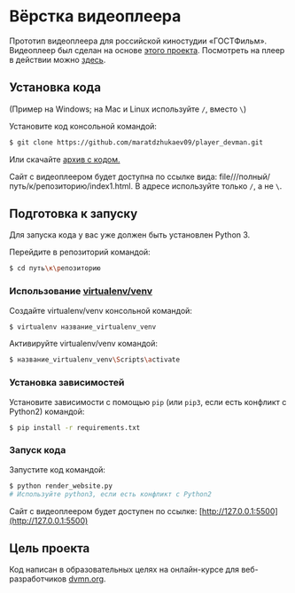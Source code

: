 # Вёрстка видеоплеера

Прототип видеоплеера для российской киностудии «ГОСТФильм». Видеоплеер был сделан на основе [этого проекта](https://github.com/devmanorg/video-player-jslib). Посмотреть на плеер в действии можно [здесь](https://maratdzhukaev09.github.io/player_devman/).

## Установка кода
(Пример на Windows; на Mac и Linux используйте `/`, вместо `\`)

Установите код консольной командой:
```bash
$ git clone https://github.com/maratdzhukaev09/player_devman.git
```
Или скачайте [архив с кодом.](https://github.com/maratdzhukaev09/player_devman/archive/master.zip)

Сайт с видеоплеером будет доступна по ссылке вида: file///полный/путь/к/репозиторию/index1.html.
В адресе используйте только `/`, а не `\`.

## Подготовка к запуску

Для запуска кода у вас уже должен быть установлен Python 3.

Перейдите в репозиторий командой:
```bash
$ cd путь\к\репозиторию
```

### Использование [virtualenv/venv](https://docs.python.org/3/library/venv.html)

Создайте virtualenv/venv консольной командой:
```bash
$ virtualenv название_virtualenv_venv
```
Активируйте virtualenv/venv командой:
```bash
$ название_virtualenv_venv\Scripts\activate
```

### Установка зависимостей

Установите зависимости с помощью `pip` (или `pip3`, если есть конфликт с Python2) командой:
```bash
$ pip install -r requirements.txt
```

### Запуск кода
Запустите код командой:
```bash
$ python render_website.py
# Используйте python3, если есть конфликт с Python2
```

Сайт с видеоплеером будет доступен по ссылке: [http://127.0.0.1:5500](http://127.0.0.1:5500)

## Цель проекта

Код написан в образовательных целях на онлайн-курсе для веб-разработчиков [dvmn.org](https://dvmn.org/).